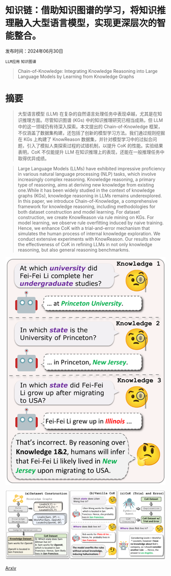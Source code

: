 # 知识链：借助知识图谱的学习，将知识推理融入大型语言模型，实现更深层次的智能整合。

发布时间：2024年06月30日

`LLM应用` `知识图谱`

> Chain-of-Knowledge: Integrating Knowledge Reasoning into Large Language Models by Learning from Knowledge Graphs

# 摘要

> 大型语言模型 (LLM) 在复杂的自然语言处理任务中表现卓越，尤其是在知识推理方面。尽管知识图谱 (KGs) 中的知识推理研究已相当成熟，但 LLM 中的这一领域仍有待深入探索。本文提出的 Chain-of-Knowledge 框架，不仅涵盖了数据集构建，还包括了创新的模型学习方法。我们通过规则挖掘在 KGs 上构建了 KnowReason 数据集，并针对模型学习中的过拟合问题，引入了模拟人类探索过程的试错机制，以提升 CoK 的性能。实验结果表明，CoK 不仅能提升 LLM 在知识推理上的表现，还能在一般推理任务中取得优异成绩。

> Large Language Models (LLMs) have exhibited impressive proficiency in various natural language processing (NLP) tasks, which involve increasingly complex reasoning. Knowledge reasoning, a primary type of reasoning, aims at deriving new knowledge from existing one.While it has been widely studied in the context of knowledge graphs (KGs), knowledge reasoning in LLMs remains underexplored. In this paper, we introduce Chain-of-Knowledge, a comprehensive framework for knowledge reasoning, including methodologies for both dataset construction and model learning. For dataset construction, we create KnowReason via rule mining on KGs. For model learning, we observe rule overfitting induced by naive training. Hence, we enhance CoK with a trial-and-error mechanism that simulates the human process of internal knowledge exploration. We conduct extensive experiments with KnowReason. Our results show the effectiveness of CoK in refining LLMs in not only knowledge reasoning, but also general reasoning benchmarkms.

![知识链：借助知识图谱的学习，将知识推理融入大型语言模型，实现更深层次的智能整合。](../../../paper_images/2407.00653/x1.png)

![知识链：借助知识图谱的学习，将知识推理融入大型语言模型，实现更深层次的智能整合。](../../../paper_images/2407.00653/x2.png)

[Arxiv](https://arxiv.org/abs/2407.00653)
